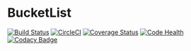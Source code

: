 # BucketList
[![Build Status](https://travis-ci.org/kimobrian/BucketList.svg?branch=ci-integration)](https://travis-ci.org/kimobrian/BucketList)
[![CircleCI](https://circleci.com/gh/kimobrian/BucketList.svg?style=svg)](https://circleci.com/gh/kimobrian/BucketList)
[![Coverage Status](https://coveralls.io/repos/github/kimobrian/BucketList/badge.svg?branch=ci-integration)](https://coveralls.io/github/kimobrian/BucketList?branch=ci-integration)
[![Code Health](https://landscape.io/github/kimobrian/BucketList/ci-integration/landscape.svg?style=flat)](https://landscape.io/github/kimobrian/BucketList/ci-integration)
[![Codacy Badge](https://api.codacy.com/project/badge/Grade/ebddd6754a7c4f7ca0cb21fe86d8af4f)](https://www.codacy.com/app/brian-kimokoti/BucketList?utm_source=github.com&amp;utm_medium=referral&amp;utm_content=kimobrian/BucketList&amp;utm_campaign=Badge_Grade)


